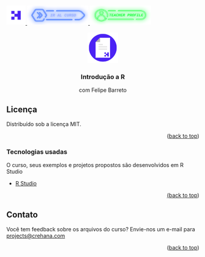 <div id="top">
  <a href="https://www.crehana.com">
    <img src="images/logo.png" alt="Logo" width="50" height="50">
  </a>
  <a href="https://www.linkedin.com/in/felipe-barreto-76503a97/">
    <img src="images/curso.png" alt="Logo" width="160" height="50">
  </a>
  <a href="https://www.linkedin.com/in/karenchizonf/">
    <img src="images/teacher.png" alt="Logo" width="160" height="50">
  </a>
</div>

<!-- PROJECT LOGO -->
<br />
<div align="center">
  <a href="https://github.com/crehana-studentxp/sass_scss_tecnicas_avanzadas-karen_chizon/">
    <img src="images/project.png" alt="Logo" width="80" height="80">
  </a>

  <h3 align="center">Introdução a R</h3>
  <p align="center">com Felipe Barreto</h3> 
</div>

<!-- LICENSE -->
## Licença

Distribuído sob a licença MIT. 

<p align="right">(<a href="#top">back to top</a>)</p>


### Tecnologias usadas
O curso, seus exemplos e projetos propostos são desenvolvidos em R Studio
<ul>
  <li><a href="https://www.rstudio.com"> R Studio</li>
</ul>

<p align="right">(<a href="#top">back to top</a>)</p>

## Contato

Você tem feedback sobre os arquivos do curso? Envie-nos um e-mail para projects@crehana.com

<p align="right">(<a href="#top">back to top</a>)</p>
